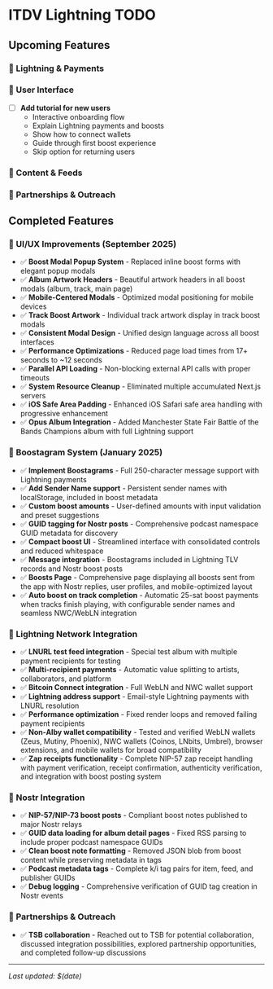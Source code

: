# ITDV Lightning TODO

## Upcoming Features

### 🔋 Lightning & Payments

### 📱 User Interface
- [ ] **Add tutorial for new users**
  - Interactive onboarding flow
  - Explain Lightning payments and boosts
  - Show how to connect wallets
  - Guide through first boost experience
  - Skip option for returning users

### 📡 Content & Feeds

### 🤝 Partnerships & Outreach

## Completed Features

### 🎨 UI/UX Improvements (September 2025)
- ✅ **Boost Modal Popup System** - Replaced inline boost forms with elegant popup modals
- ✅ **Album Artwork Headers** - Beautiful artwork headers in all boost modals (album, track, main page)
- ✅ **Mobile-Centered Modals** - Optimized modal positioning for mobile devices
- ✅ **Track Boost Artwork** - Individual track artwork display in track boost modals
- ✅ **Consistent Modal Design** - Unified design language across all boost interfaces
- ✅ **Performance Optimizations** - Reduced page load times from 17+ seconds to ~12 seconds
- ✅ **Parallel API Loading** - Non-blocking external API calls with proper timeouts
- ✅ **System Resource Cleanup** - Eliminated multiple accumulated Next.js servers
- ✅ **iOS Safe Area Padding** - Enhanced iOS Safari safe area handling with progressive enhancement
- ✅ **Opus Album Integration** - Added Manchester State Fair Battle of the Bands Champions album with full Lightning support

### 🎵 Boostagram System (January 2025)
- ✅ **Implement Boostagrams** - Full 250-character message support with Lightning payments
- ✅ **Add Sender Name support** - Persistent sender names with localStorage, included in boost metadata
- ✅ **Custom boost amounts** - User-defined amounts with input validation and preset suggestions
- ✅ **GUID tagging for Nostr posts** - Comprehensive podcast namespace GUID metadata for discovery
- ✅ **Compact boost UI** - Streamlined interface with consolidated controls and reduced whitespace
- ✅ **Message integration** - Boostagrams included in Lightning TLV records and Nostr boost posts
- ✅ **Boosts Page** - Comprehensive page displaying all boosts sent from the app with Nostr replies, user profiles, and mobile-optimized layout
- ✅ **Auto boost on track completion** - Automatic 25-sat boost payments when tracks finish playing, with configurable sender names and seamless NWC/WebLN integration

### 🔋 Lightning Network Integration
- ✅ **LNURL test feed integration** - Special test album with multiple payment recipients for testing
- ✅ **Multi-recipient payments** - Automatic value splitting to artists, collaborators, and platform
- ✅ **Bitcoin Connect integration** - Full WebLN and NWC wallet support
- ✅ **Lightning address support** - Email-style Lightning payments with LNURL resolution
- ✅ **Performance optimization** - Fixed render loops and removed failing payment recipients
- ✅ **Non-Alby wallet compatibility** - Tested and verified WebLN wallets (Zeus, Mutiny, Phoenix), NWC wallets (Coinos, LNbits, Umbrel), browser extensions, and mobile wallets for broad compatibility
- ✅ **Zap receipts functionality** - Complete NIP-57 zap receipt handling with payment verification, receipt confirmation, authenticity verification, and integration with boost posting system

### 📡 Nostr Integration  
- ✅ **NIP-57/NIP-73 boost posts** - Compliant boost notes published to major Nostr relays
- ✅ **GUID data loading for album detail pages** - Fixed RSS parsing to include proper podcast namespace GUIDs
- ✅ **Clean boost note formatting** - Removed JSON blob from boost content while preserving metadata in tags
- ✅ **Podcast metadata tags** - Complete k/i tag pairs for item, feed, and publisher GUIDs
- ✅ **Debug logging** - Comprehensive verification of GUID tag creation in Nostr events

### 🤝 Partnerships & Outreach
- ✅ **TSB collaboration** - Reached out to TSB for potential collaboration, discussed integration possibilities, explored partnership opportunities, and completed follow-up discussions

---

*Last updated: $(date)*